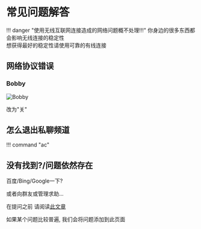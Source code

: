 # 常见问题解答

!!! danger "使用无线互联网连接造成的网络问题概不处理!!!"
    你身边的很多东西都会影响无线连接的稳定性  
    想获得最好的稳定性请使用可靠的有线连接
<!-- ## 如何调整大厅音乐音量?
![音量调节亮](https://img.fastmirror.net/s/2025/08/12/689b3e2883b8a.png#only-light)
![音量调节暗](https://img.fastmirror.net/s/2025/08/12/689b3e2916708.png#only-dark) -->

## 网络协议错误

### Bobby

![Bobby](https://img.fastmirror.net/s/2025/08/26/68adc1ec1e81e.png)

改为"关"

## 怎么退出私聊频道

!!! command "ac"

## 没有找到?/问题依然存在

百度/Bing/Google一下?

或者向群友或管理求助...

在提问之前 请阅读[此文章](https://github.com/ryanhanwu/How-To-Ask-Questions-The-Smart-Way/blob/main/README-zh_CN.md)

如果某个问题比较普遍, 我们会将问题添加到此页面
